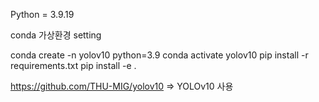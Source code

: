 Python = 3.9.19

conda 가상환경 setting

conda create -n yolov10 python=3.9
conda activate yolov10
pip install -r requirements.txt
pip install -e .

https://github.com/THU-MIG/yolov10
=> YOLOv10 사용
